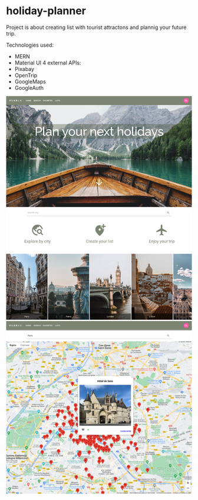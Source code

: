 # holiday-planner
Project is about creating list with tourist attractons and plannig your future trip.

Technologies used:
- MERN
- Material UI 
4 external APIs: 
- Pixabay
- OpenTrip
- GoogleMaps
- GoogleAuth

<img src="./client/src/images/PLANitmain.png" width="700" title="main page">
<img src="./client/src/images/PLANitsearch.png" width="700" title="search page">
